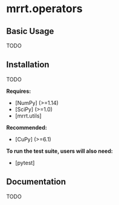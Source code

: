
mrrt.operators
==============


Basic Usage
-----------
TODO

Installation
------------

TODO

**Requires:**

- [NumPy]  (>=1.14)
- [SciPy]  (>=1.0)
- [mrrt.utils]

**Recommended:**

- [CuPy]  (>=6.1)

**To run the test suite, users will also need:**

- [pytest]

Documentation
-------------
TODO
